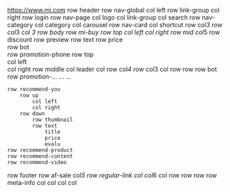 https://www.mi.com
row header
    row nav-global
        col left
            row link-group
        col right
            row login
    row nav-page
        col logo
        col link-group
        col search
    row nav-category
        col category
        col carousel
    row nav-card
        col shortcut
            row
                col*3
            row
                col*3
        col *3
row body
    row mi-buy
        row top
            col left
            col right
        row mid
            col*5
                row discount
                row preview
                row text
                row price   
        row bot        
    row promotion-phone
        row top   
            col left                
            col right
        row middle
            col leader
            col 
                row 
                    col*4
                row
                    col*3
                    col
                        row
                        row
        row bot            
    row promotion-...
    ...
    ...

    row recommend-you
        row up  
            col left         
            col right
        row down     
            row thumbnail
            row text
                title     
                price     
                evalu
    row recommend-product                 
    row recommend-content                 
    row recommend-video                 
row footer
    row af-sale
        col*5
    row regular-link
        col
            col*6
        col
            row
            row
            row
    row meta-info
        col
            col
            col
        col